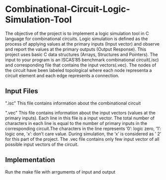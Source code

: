 # Combinational-Circuit-Logic-Simulation-Tool
The objective of the project is to implement a logic simulation tool in C language for combinational circuits. Logic simulation is defined as the process of applying values at the primary inputs (Input vector) and observe and report the values at the primary outputs (Output Response).
This project uses basic C data structures (Arrays, Structures and Pointers). The input to your program is an ISCAS’85 benchmark combinational circuit(.isc) and corresponding file that contains the input vectors(.vec).
The nodes of the circuit have been labeled topological where each node representa a circuit element and each edge represents a connection.


## Input Files
".isc" This file contains information about the combinational circuit

".vec" This file contains information about the input vectors (values at the primary inputs). Each line in this file is a input vector. The total number of characters in each line is equal to the number of primary inputs in the corresponding circuit.The characters in the line represents ’0’: logic zero, ’1’: logic one, ’x’: don’t care value. During simulation, the ’x’ is considered as ’ 2’ for this part of the project. The .vec file contains only few input vector of all possible input vectors of the circuit.

## Implementation
Run the make file with arrguments of input and output 
